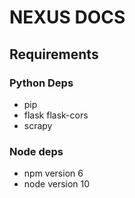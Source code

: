 # NEXUS DOCS

## Requirements
### Python Deps
- pip 
- flask flask-cors
- scrapy

### Node deps 
- npm version 6 
- node version 10
